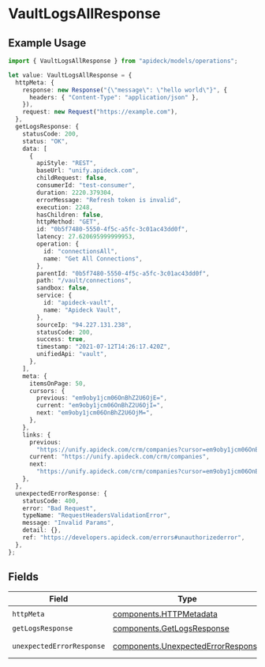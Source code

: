 # VaultLogsAllResponse

## Example Usage

```typescript
import { VaultLogsAllResponse } from "apideck/models/operations";

let value: VaultLogsAllResponse = {
  httpMeta: {
    response: new Response("{\"message\": \"hello world\"}", {
      headers: { "Content-Type": "application/json" },
    }),
    request: new Request("https://example.com"),
  },
  getLogsResponse: {
    statusCode: 200,
    status: "OK",
    data: [
      {
        apiStyle: "REST",
        baseUrl: "unify.apideck.com",
        childRequest: false,
        consumerId: "test-consumer",
        duration: 2220.379304,
        errorMessage: "Refresh token is invalid",
        execution: 2248,
        hasChildren: false,
        httpMethod: "GET",
        id: "0b5f7480-5550-4f5c-a5fc-3c01ac43dd0f",
        latency: 27.620695999999953,
        operation: {
          id: "connectionsAll",
          name: "Get All Connections",
        },
        parentId: "0b5f7480-5550-4f5c-a5fc-3c01ac43dd0f",
        path: "/vault/connections",
        sandbox: false,
        service: {
          id: "apideck-vault",
          name: "Apideck Vault",
        },
        sourceIp: "94.227.131.238",
        statusCode: 200,
        success: true,
        timestamp: "2021-07-12T14:26:17.420Z",
        unifiedApi: "vault",
      },
    ],
    meta: {
      itemsOnPage: 50,
      cursors: {
        previous: "em9oby1jcm06OnBhZ2U6OjE=",
        current: "em9oby1jcm06OnBhZ2U6OjI=",
        next: "em9oby1jcm06OnBhZ2U6OjM=",
      },
    },
    links: {
      previous:
        "https://unify.apideck.com/crm/companies?cursor=em9oby1jcm06OnBhZ2U6OjE%3D",
      current: "https://unify.apideck.com/crm/companies",
      next:
        "https://unify.apideck.com/crm/companies?cursor=em9oby1jcm06OnBhZ2U6OjM",
    },
  },
  unexpectedErrorResponse: {
    statusCode: 400,
    error: "Bad Request",
    typeName: "RequestHeadersValidationError",
    message: "Invalid Params",
    detail: {},
    ref: "https://developers.apideck.com/errors#unauthorizederror",
  },
};
```

## Fields

| Field                                                                                    | Type                                                                                     | Required                                                                                 | Description                                                                              |
| ---------------------------------------------------------------------------------------- | ---------------------------------------------------------------------------------------- | ---------------------------------------------------------------------------------------- | ---------------------------------------------------------------------------------------- |
| `httpMeta`                                                                               | [components.HTTPMetadata](../../models/components/httpmetadata.md)                       | :heavy_check_mark:                                                                       | N/A                                                                                      |
| `getLogsResponse`                                                                        | [components.GetLogsResponse](../../models/components/getlogsresponse.md)                 | :heavy_minus_sign:                                                                       | Logs                                                                                     |
| `unexpectedErrorResponse`                                                                | [components.UnexpectedErrorResponse](../../models/components/unexpectederrorresponse.md) | :heavy_minus_sign:                                                                       | Unexpected error                                                                         |